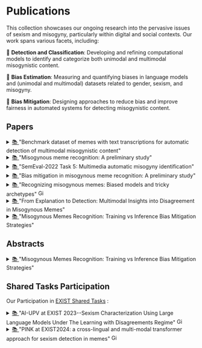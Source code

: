 # Publications
This collection showcases our ongoing research into the pervasive issues of sexism and misogyny, particularly within digital and social contexts. Our work spans various facets, including:

🎯 **Detection and Classification**: Developing and refining computational models to identify and categorize both unimodal and multimodal misogynistic content.

🎯 **Bias Estimation**: Measuring and quantifying biases in language models and (unimodal and multimodal) datasets related to gender, sexism, and misogyny.

🎯 **Bias Mitigation**: Designing approaches to reduce bias and improve fairness in automated systems for detecting misogynistic content.


## Papers
<details>
 <summary>  <a href="//www.sciencedirect.com/science/article/pii/S235234092200720X"> 📚 </a> "Benchmark dataset of memes with text transcriptions for automatic detection of multimodal misogynistic content" </summary>
      

        ```
          @article{gasparini2022benchmark,
        title={Benchmark dataset of memes with text transcriptions for automatic detection of multi-modal misogynistic content},
        author={Gasparini, Francesca and Rizzi, Giulia and Saibene, Aurora and Fersini, Elisabetta},
        journal={Data in brief},
        volume={44},
        pages={108526},
        year={2022},
        publisher={Elsevier}
        }
        ```
        
 </details>

 <details>
 <summary>  <a href="//link.springer.com/chapter/10.1007/978-3-031-08421-8_19"> 📚 </a>  "Misogynous meme recognition: A preliminary study" </summary>
          
        ```
        @inproceedings{fersini2021misogynous,
        title={Misogynous meme recognition: A preliminary study},
        author={Fersini, Elisabetta and Rizzi, Giulia and Saibene, Aurora and Gasparini, Francesca},
        booktitle={International conference of the Italian association for artificial intelligence},
        pages={279--293},
        year={2021},
        organization={Springer}
        }
        ```
        
</details>

 <details>
 <summary>  <a href="//aclanthology.org/2022.semeval-1.74/"> 📚 </a>  "SemEval-2022 Task 5: Multimedia automatic misogyny identification" </summary>
          
        ```
        @inproceedings{fersini2022semeval,
        title={SemEval-2022 Task 5: Multimedia automatic misogyny identification},
        author={Fersini, Elisabetta and Gasparini, Francesca and Rizzi, Giulia and Saibene, Aurora and Chulvi, Berta and Rosso, Paolo and Lees, Alyssa and Sorensen, Jeffrey},
        booktitle={Proceedings of the 16th International Workshop on Semantic Evaluation (SemEval-2022">},
        pages={533--549},
        year={2022}
            }
        ```
        

</details>

 <details>
 <summary>  <a href="//aclanthology.org/2023.clicit-1.9.pdf"> 📚 </a>  "Bias mitigation in misogynous meme recognition: A preliminary study" </summary>
          
        ```
            @inproceedings{balducci2023bias,
        title={Bias Mitigation in Misogynous Meme Recognition: A Preliminary Study},
        author={Balducci, Gianmaria and Rizzi, Giulia and Fersini, Elisabetta},
        booktitle={Proceedings of the 9th Italian Conference on Computational Linguistics (CLiC-it 2023">},
        pages={63--69},
        year={2023}
            }
        ```
        
</details>


 <details>
 <summary>  <a href="//www.sciencedirect.com/science/article/pii/S030645732300211X"> 📚 </a> "Recognizing misogynous memes: Biased models and tricky archetypes" 
   <img src="https://github.githubassets.com/images/modules/logos_page/GitHub-Mark.png" width="16" alt="GitHub"/">
   <a href="//github.com/MIND-Lab/Debiasing-Misogynous-Meme-Recognition-Systems/">  </summary>
  
        ```
            @article{rizzi2023recognizing,
        title={Recognizing misogynous memes: Biased models and tricky archetypes},
        author={Rizzi, Giulia and Gasparini, Francesca and Saibene, Aurora and Rosso, Paolo and Fersini, Elisabetta},
        journal={Information Processing \& Management},
        volume={60},
        number={5},
        pages={103474},
        year={2023},
        publisher={Elsevier}
      }
        ```
        
  </details>

 <details>
 <summary>  <a href="//aclanthology.org/2024.clicit-1.89.pdf"> 📚 </a> "From Explanation to Detection: Multimodal Insights into Disagreement in Misogynous Memes"  </summary>
          
        ```
           @inproceedings{rizzi2024explanation,
        title={From Explanation to Detection: Multimodal Insights into Disagreement in Misogynous Memes},
        author={Rizzi, Giulia and Rosso, Paolo and Fersini, Elisabetta},
        booktitle={Proceedings of the 10th Italian Conference on Computational Linguistics (CLiC-it 2024">},
        pages={821--828},
        year={2024}
        }
        }
        ```
        
 </details>

 <details>
 <summary>  <a  href="//journals.openedition.org/ijcol/1644"> 📚 </a>  "Misogynous Memes Recognition: Training vs Inference Bias Mitigation Strategies" </summary>
          
        ```
          @article{balducci2025misogynous,
           title={Misogynous Memes Recognition: Training vs Inference Bias Mitigation Strategies},
           author={Balducci, Gianmaria and Rizzi, Giulia and Fersini, Elisabetta},
           journal={IJCoL. Italian Journal of Computational Linguistics},
           volume={11},
           number={11-1},
           year={2025},
           publisher={Accademia University Press}
         }
        ```
        
</details>

## Abstracts

 <details>
 <summary>  <a  href="https://dssr2025.sis-statistica.it/wp-content/uploads/2025/02/DSSR2025Bookofabstracts.pdf#page=30"> 📚 </a>  "Misogynous Memes Recognition: Training vs Inference Bias Mitigation Strategies" </summary>
          
        ```
          @article{rizzibeyond,
            title={Beyond Misogyny Detection: Investigating Bias and Embracing Perspectivism},
            author={Rizzi, Giulia and Fersini, Elisabetta},
            journal={Book of Abstracts _ Data Science & Social Research (DSSR 2025)},
            pages={13}
          }
        ```
        
</details>

## Shared Tasks Participation

Our Participation in [EXIST Shared Tasks](href="//nlp.uned.es/exist2025/") :

 <details>
 <summary>  <a href="//ceur-ws.org/Vol-3497/paper-084.pdf"> 📚 </a> "AI-UPV at EXIST 2023--Sexism Characterization Using Large Language Models Under The Learning with Disagreements Regime" 
      <img src="https://github.githubassets.com/images/modules/logos_page/GitHub-Mark.png" width="16" alt="GitHub"/"> <a href="//github.com/AngelFelipeMP/Sexism-LLM-Learning-With-Disagreement"> 
      </summary>
          
        ```
           @inproceedings{de2023ai,
        title={AI-UPV at EXIST 2023--Sexism Characterization Using Large Language Models Under The Learning with Disagreements Regime},
        author={de Paula, A and Rizzi, G and Fersini, E and Spina, D and others},
        booktitle={CEUR WORKSHOP PROCEEDINGS},
        volume={3497},
        pages={985--999},
        year={2023},
        organization={CEUR-WS}
        }
        ```
 </details>

 <details>
 <summary>  <a href="//ceur-ws.org/Vol-3740/paper-110.pdf"> 📚 </a> "PINK at EXIST2024: a cross-lingual and multi-modal transformer approach for sexism detection in memes"  
      <img src="https://github.githubassets.com/images/modules/logos_page/GitHub-Mark.png" width="16" alt="GitHub"/"> <a href="//github.com/giulia95/PINK-at-EXIST2024"> </summary>
          
        ```
           @@article{rizzi2024pink,
          title={PINK at EXIST2024: a cross-lingual and multi-modal transformer approach for sexism detection in memes},
          author={Rizzi, Giulia and Gimeno-G{\'o}mez, David and Fersini, Elisabetta and Mart{\'\i}nez-Hinarejos, Carlos-D},
          journal={Working Notes of CLEF},
          year={2024}
        }
        ```
        
</details>

